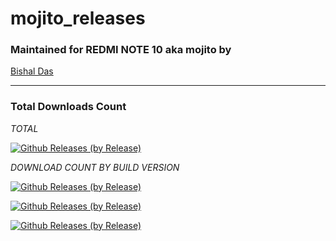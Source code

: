 # mojito_releases

### Maintained for REDMI NOTE 10 aka mojito by

[Bishal Das](https://github.com/BishalDas6969)

---------------------------------------------------------------------------------

### Total Downloads Count

*TOTAL*

[![Github Releases (by Release)](https://img.shields.io/github/downloads/BishalDas6969/Releases/total.svg)](https://github.com/BishalDas6969/Releases/releases/tag/Corvus-Gapps-v5.0)

*DOWNLOAD COUNT BY BUILD VERSION*

[![Github Releases (by Release)](https://img.shields.io/github/downloads/BishalDas6969/Releases/Corvus-Gapps-v5.0/total.svg)](https://github.com/BishalDas6969/Releases/releases)

[![Github Releases (by Release)](https://img.shields.io/github/downloads/BishalDas6969/Releases/XT-V2_Gapps/total.svg)](https://github.com/BishalDas6969/Releases/releases)

[![Github Releases (by Release)](https://img.shields.io/github/downloads/BishalDas6969/Releases/Awaken-2.10/total.svg)](https://github.com/BishalDas6969/Releases/releases)
